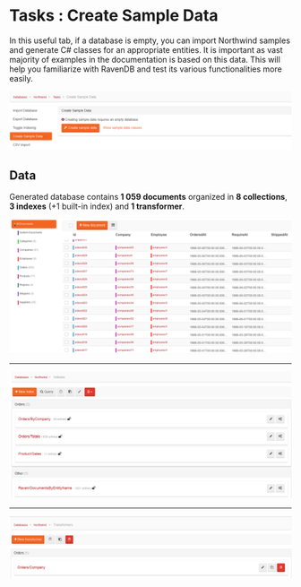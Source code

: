 ﻿# Tasks : Create Sample Data

In this useful tab, if a database is empty, you can import Northwind samples and generate C# classes for an appropriate entities. It is important as vast majority of examples in the documentation is based on this data. This will help you familiarize with RavenDB and test its various functionalities more easily.

![Figure 1. Tasks. Create Sample Data Tab.](images/tasks-create_sample_data_tab-1.png)

## Data

Generated database contains **1 059 documents** organized in **8 collections**, **3 indexes** (+1 built-in index) and **1 transformer**.

![Figure 2. Tasks. Create Sample Data Tab. Documents view.](images/tasks-create_sample_data_tab-documents_view-2.png)

<hr />

![Figure 3. Tasks. Create Sample Data Tab. Indexes view.](images/tasks-create_sample_data_tab-indexes_view-3.png)

<hr />

![Figure 4. Tasks. Create Sample Data Tab. Transformers view.](images/tasks-create_sample_data_tab-transformers_view-4.png) 